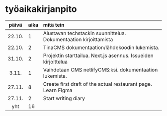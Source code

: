 # työaikakirjanpito

| päivä  | aika | mitä tein                                                         |
| :----: | :--- | :---------------------------------------------------------------- |
| 22.10. | 1    | Alustavan techstackin suunnittelua. Dokumentaation kirjoittamista |
| 22.10. | 2    | TinaCMS dokumentaation/lähdekoodin lukemista.                     |
| 31.10. | 2    | Projektin starttailua. Next.js asennus. Issueiden kirjoittelua    |
| 3.11.  | 1    | Vaihdetaan CMS netlifyCMS:ksi. dokumentaation lukemista.          |
| 27.11. | 8    | Create first draft of the actual restaurant page. Learn Figma     |
| 27.11. | 2    | Start writing diary                                               |
|  yht   | 16   |                                                                   |
